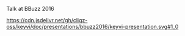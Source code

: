 Talk at BBuzz 2016

https://cdn.jsdelivr.net/gh/cliqz-oss/keyvi/doc/presentations/bbuzz2016/keyvi-presentation.svg#1_0
